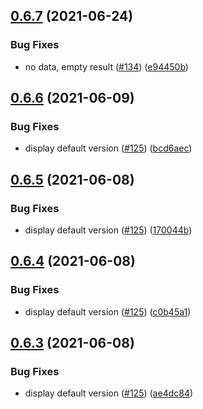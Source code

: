 ## [0.6.7](https://github.com/EddieHubCommunity/api/compare/v0.6.6...v0.6.7) (2021-06-24)


### Bug Fixes

* no data, empty result ([#134](https://github.com/EddieHubCommunity/api/issues/134))  ([e94450b](https://github.com/EddieHubCommunity/api/commit/e94450b21b3dc93a447ab8468a107ef9f3b353d3))



## [0.6.6](https://github.com/EddieHubCommunity/api/compare/v0.6.5...v0.6.6) (2021-06-09)


### Bug Fixes

* display default version ([#125](https://github.com/EddieHubCommunity/api/issues/125)) ([bcd6aec](https://github.com/EddieHubCommunity/api/commit/bcd6aecd57ec6a01fc0f41e4bfea31f699f1d0f6))



## [0.6.5](https://github.com/EddieHubCommunity/api/compare/v0.6.4...v0.6.5) (2021-06-08)


### Bug Fixes

* display default version ([#125](https://github.com/EddieHubCommunity/api/issues/125)) ([170044b](https://github.com/EddieHubCommunity/api/commit/170044b029038fb55e9b67320564c45b58624b81))



## [0.6.4](https://github.com/EddieHubCommunity/api/compare/v0.6.3...v0.6.4) (2021-06-08)


### Bug Fixes

* display default version ([#125](https://github.com/EddieHubCommunity/api/issues/125)) ([c0b45a1](https://github.com/EddieHubCommunity/api/commit/c0b45a1c4fc68290331466143a018d7673c06626))



## [0.6.3](https://github.com/EddieHubCommunity/api/compare/v0.6.2...v0.6.3) (2021-06-08)


### Bug Fixes

* display default version ([#125](https://github.com/EddieHubCommunity/api/issues/125)) ([ae4dc84](https://github.com/EddieHubCommunity/api/commit/ae4dc84e44876c7f9bf7f792ef772eced63b2482))



